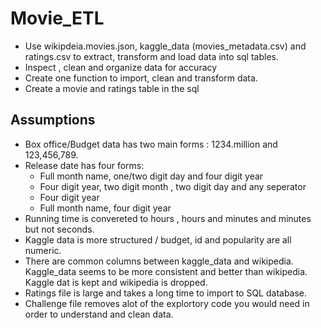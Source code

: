 # Movie_ETL
* Use wikipdeia.movies.json, kaggle_data (movies_metadata.csv) and ratings.csv to extract, transform and load data into sql tables.
* Inspect , clean and organize data for accuracy 
* Create one function  to import, clean and transform data. 
* Create a movie and ratings table in the sql 
## Assumptions 
* Box office/Budget data has two main forms : 1234.million and 123,456,789. 
* Release date has four forms: 
  * Full month name, one/two digit day and four digit year 
  * Four digit year, two digit month , two digit day and any seperator 
  * Four digit year
  * Full month name, four digit year
* Running time is convereted to hours , hours and minutes and minutes but not seconds. 
* Kaggle data is more structured / budget, id and popularity are all numeric. 
* There are common columns between kaggle_data and wikipedia. Kaggle_data seems to be more consistent and better than wikipedia. Kaggle dat is kept and wikipedia is dropped. 
* Ratings file is large and takes a long time to import to SQL database. 
* Challenge file removes alot of the explortory code you would need in order to understand and clean data. 
